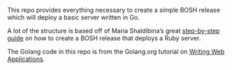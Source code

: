 This repo provides everything necessary to create a simple BOSH release which will deploy a basic server written in Go.

A lot of the structure is based off of Maria Shaldibina’s great [step-by-step guide](http://mariash.github.io/learn-bosh) on how to create a BOSH release that deploys a Ruby server.

The Golang code in this repo is from the Golang.org tutorial on [Writing Web Applications](https://golang.org/doc/articles/wiki/).
